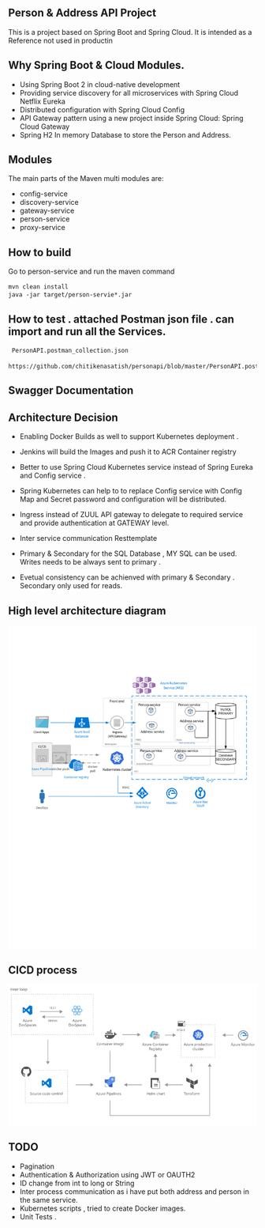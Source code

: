  
##  Person & Address API Project

This is a project based on Spring Boot and Spring Cloud. It is intended as a Reference not used in productin 

## Why Spring Boot & Cloud Modules.


* Using Spring Boot 2 in cloud-native development
* Providing service discovery for all microservices with Spring Cloud Netflix Eureka
* Distributed configuration with Spring Cloud Config
* API Gateway pattern using a new project inside Spring Cloud: Spring Cloud Gateway
* Spring H2 In memory Database to store the Person and Address.


## Modules

The main parts of the Maven multi modules are:

* config-service
* discovery-service
* gateway-service
* person-service
* proxy-service

## How to build
Go to person-service and run the maven command

    mvn clean install 
    java -jar target/person-servie*.jar

## How to test . attached Postman json file . can import and run all the Services.

     PersonAPI.postman_collection.json
     https://github.com/chitikenasatish/personapi/blob/master/PersonAPI.postman_collection.json

## Swagger Documentation 
    
## Architecture Decision

* Enabling Docker Builds as well to support Kubernetes deployment . 
* Jenkins will build the Images and push it to ACR Container registry
* Better to use Spring Cloud Kubernetes service instead of Spring Eureka and Config service .
* Spring Kubernetes can help to to replace Config service with Config Map and Secret password and configuration will be distributed.
* Ingress instead of ZUUL API gateway to delegate to required service and provide authentication at GATEWAY level.
* Inter service communication Resttemplate 

* Primary & Secondary for the SQL Database , MY SQL can be used. Writes needs to be always sent to primary .
* Evetual consistency can be achienved with primary & Secondary . Secondary only used for reads.

## High level architecture diagram

![Alt text](person-service-architecture.png "Title")


## CICD process

![Alt text](cicd.png "Title")


## TODO

* Pagination 
* Authentication & Authorization using JWT or OAUTH2
* ID change from int to long or String
* Inter process communication as i have put both address and person in the same service.
* Kubernetes scripts , tried to create Docker images. 
* Unit Tests . 






